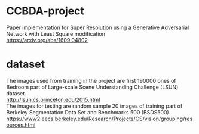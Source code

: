 # CCBDA-project
Paper implementation for Super Resolution using a Generative Adversarial Network with Least Square modification  
https://arxiv.org/abs/1609.04802

# dataset
The images used from training in the project are first 190000 ones of Bedroom part of Large-scale Scene Understanding Challenge (LSUN) dataset.  
http://lsun.cs.princeton.edu/2015.html  
The images for testing are random sample 20 images of training part of Berkeley Segmentation Data Set and Benchmarks 500 (BSDS500).  
https://www2.eecs.berkeley.edu/Research/Projects/CS/vision/grouping/resources.html  
